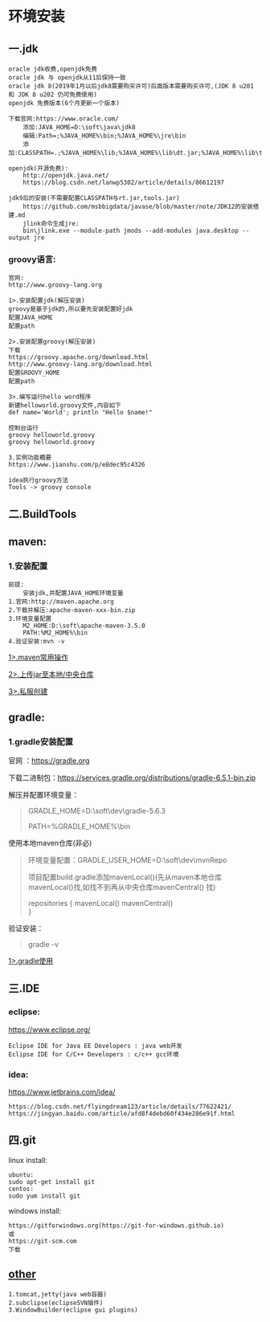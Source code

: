 # 环境安装

## 一.jdk

```
oracle jdk收费,openjdk免费
oracle jdk 与 openjdk从11后保持一致
oracle jdk 8(2019年1月以后jdk8需要购买许可)后面版本需要购买许可,(JDK 8 u201 和 JDK 8 u202 仍可免费使用)
openjdk 免费版本(6个月更新一个版本)

下载官网:https://www.oracle.com/
	添加:JAVA_HOME=D:\soft\java\jdk8
	编辑:Path=;%JAVA_HOME%\bin;%JAVA_HOME%\jre\bin
	添加:CLASSPATH=.;%JAVA_HOME%\lib;%JAVA_HOME%\lib\dt.jar;%JAVA_HOME%\lib\tools.jar
	
openjdk(开源免费):
	http://openjdk.java.net/
	https://blog.csdn.net/lanwp5302/article/details/86612197
	
jdk9后的安装(不需要配置CLASSPATH与rt.jar,tools.jar)
	https://github.com/msbbigdata/javase/blob/master/note/JDK12的安装搭建.md
	jlink命令生成jre:
	bin\jlink.exe --module-path jmods --add-modules java.desktop --output jre
```

### groovy语言:

```
官网:
http://www.groovy-lang.org

1>.安装配置jdk(解压安装)
groovy是基于jdk的,所以要先安装配置好jdk
配置JAVA_HOME
配置path

2>.安装配置groovy(解压安装)
下载
https://groovy.apache.org/download.html
http://www.groovy-lang.org/download.html
配置GROOVY_HOME
配置path

3>.编写运行hello word程序
新建helloworld.groovy文件,内容如下
def name='World'; println "Hello $name!"

控制台运行
groovy helloworld.groovy
groovy helloworld.groovy

3.实例功能概要
https://www.jianshu.com/p/e8dec95c4326

idea执行groovy方法
Tools -> groovy console
```


## 二.BuildTools

## maven:

### 1.安装配置

	前提:
		安装jdk,并配置JAVA_HOME环境变量
	1.官网:http://maven.apache.org
	2.下载并解压:apache-maven-xxx-bin.zip
	3.环境变量配置
		M2_HOME:D:\soft\apache-maven-3.5.0
		PATH:%M2_HOME%\bin
	4.验证安装:mvn -v
[1>.maven常用操作](maven.md)

[2>.上传jar至本地/中央仓库](maven-upload-center.md)

[3>.私服创建](maven-server.md)

## gradle:

### 1.gradle安装配置

官网 ：https://gradle.org

下载二进制包：https://services.gradle.org/distributions/gradle-6.5.1-bin.zip

解压并配置环境变量：

> GRADLE_HOME=D:\soft\dev\gradle-5.6.3 	
>
> PATH=%GRADLE_HOME%\bin

使用本地maven仓库(非必)

>环境变量配置：GRADLE_USER_HOME=D:\soft\dev\mvnRepo
>
>项目配置build.gradle添加mavenLocal()(先从maven本地仓库mavenLocal()找,如找不到再从中央仓库mavenCentral() 找) 	
>
>	repositories {
>		mavenLocal()
>		mavenCentral() 	
>	}



验证安装：

> gradle -v

[1>.gradle使用](gradle.md)

## 三.IDE

### eclipse:

https://www.eclipse.org/

```
Eclipse IDE for Java EE Developers : java web开发
Eclipse IDE for C/C++ Developers : c/c++ gcc环境
```

### idea:

https://www.jetbrains.com/idea/

```
https://blog.csdn.net/flyingdream123/article/details/77622421/
https://jingyan.baidu.com/article/afd8f4debd60f434e286e91f.html
```
## 四.git

linux install:

```
ubuntu:
sudo apt-get install git
centos:
sudo yum install git
```

windows install:

```
https://gitforwindows.org(https://git-for-windows.github.io)
或
https://git-scm.com
下载
```

## [other](other.md)

```
1.tomcat,jetty(java web容器)
2.subclipse(eclipseSVN插件)
3.WindowBuilder(eclipse gui plugins)
```

